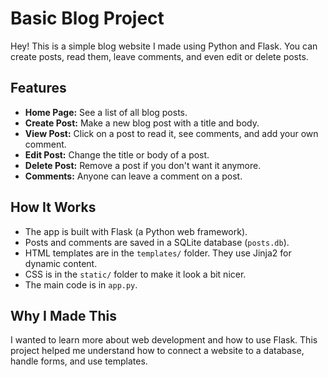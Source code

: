 # Basic Blog Project

Hey! This is a simple blog website I made using Python and Flask. You can create posts, read them, leave comments, and even edit or delete posts.

## Features
- **Home Page:** See a list of all blog posts.
- **Create Post:** Make a new blog post with a title and body.
- **View Post:** Click on a post to read it, see comments, and add your own comment.
- **Edit Post:** Change the title or body of a post.
- **Delete Post:** Remove a post if you don't want it anymore.
- **Comments:** Anyone can leave a comment on a post.

## How It Works
- The app is built with Flask (a Python web framework).
- Posts and comments are saved in a SQLite database (`posts.db`).
- HTML templates are in the `templates/` folder. They use Jinja2 for dynamic content.
- CSS is in the `static/` folder to make it look a bit nicer.
- The main code is in `app.py`.


## Why I Made This
I wanted to learn more about web development and how to use Flask. This project helped me understand how to connect a website to a database, handle forms, and use templates.
